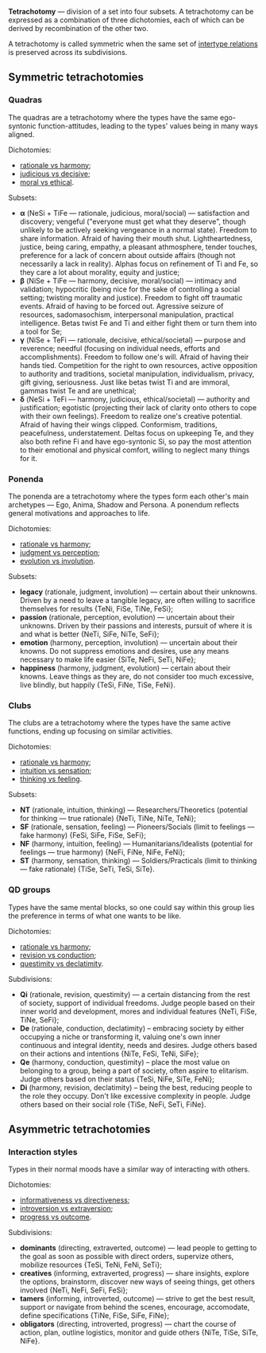 **Tetrachotomy** — division of a set into four subsets. A tetrachotomy can be expressed as a combination of three dichotomies, each of which can be derived by recombination of the other two.

A tetrachotomy is called symmetric when the same set of [intertype relations](https://your-trickster.github.io/intertype_relations) is preserved across its subdivisions.

## Symmetric tetrachotomies

### Quadras

The quadras are a tetrachotomy where the types have the same ego-syntonic function-attitudes, leading to the types' values being in many ways aligned.

Dichotomies:

- [rationale vs harmony](https://your-trickster.github.io/dichotomies#rationale-democratic-vs-harmony-aristocratic);
- [judicious vs decisive](https://your-trickster.github.io/dichotomies#judicious-vs-decisive);
- [moral vs ethical](https://your-trickster.github.io/dichotomies#social-moral-vs-societal-ethical).

Subsets:

- **α** (NeSi + TiFe — rationale, judicious, moral/social) — satisfaction and discovery; vengeful ("everyone must get what they deserve", though unlikely to be actively seeking vengeance in a normal state). Freedom to share information. Afraid of having their mouth shut. Lightheartedness, justice, being caring, empathy, a pleasant athmosphere, tender touches, preference for a lack of concern about outside affairs (though not necessarily a lack in reality). Alphas focus on refinement of Ti and Fe, so they care a lot about morality, equity and justice;
- **β** (NiSe + TiFe — harmony, decisive, moral/social) — intimacy and validation; hypocritic (being nice for the sake of controlling a social setting; twisting morality and justice). Freedom to fight off traumatic events. Afraid of having to be forced out. Agressive seizure of resources, sadomasochism, interpersonal manipulation, practical intelligence. Betas twist Fe and Ti and either fight them or turn them into a tool for Se;
- **γ** (NiSe + TeFi — rationale, decisive, ethical/societal) — purpose and reverence; needful (focusing on individual needs, efforts and accomplishments). Freedom to follow one's will. Afraid of having their hands tied. Competition for the right to own resources, active opposition to authority and traditions, societal manipulation, individualism, privacy, gift giving, seriousness. Just like betas twist Ti and are immoral, gammas twist Te and are unethical;
- **δ** (NeSi + TeFi — harmony, judicious, ethical/societal) — authority and justification; egotistic (projecting their lack of clarity onto others to cope with their own feelings). Freedom to realize one's creative potential. Afraid of having their wings clipped. Conformism, traditions, peacefulness, understatement. Deltas focus on upkeeping Te, and they also both refine Fi and have ego-syntonic Si, so pay the most attention to their emotional and physical comfort, willing to neglect many things for it.

### Ponenda

The ponenda are a tetrachotomy where the types form each other's main archetypes — Ego, Anima, Shadow and Persona. A ponendum reflects general motivations and approaches to life.

Dichotomies:

- [rationale vs harmony](https://your-trickster.github.io/dichotomies#rationale-democratic-vs-harmony-aristocratic);
- [judgment vs perception](https://your-trickster.github.io/dichotomies#judgment-rational-vs-perception-irrational);
- [evolution vs involution](https://your-trickster.github.io/dichotomies#evolution-vs-involution).

Subsets:

- **legacy** (rationale, judgment, involution) — certain about their unknowns. Driven by a need to leave a tangible legacy, are often willing to sacrifice themselves for results {TeNi, FiSe, TiNe, FeSi};
- **passion** (rationale, perception, evolution) — uncertain about their unknowns. Driven by their passions and interests, pursuit of where it is and what is better {NeTi, SiFe, NiTe, SeFi};
- **emotion** (harmony, perception, involution) — uncertain about their knowns. Do not suppress emotions and desires, use any means necessary to make life easier {SiTe, NeFi, SeTi, NiFe};
- **happiness** (harmony, judgment, evolution) — certain about their knowns. Leave things as they are, do not consider too much excessive, live blindly, but happily {TeSi, FiNe, TiSe, FeNi}.

### Clubs

The clubs are a tetrachotomy where the types have the same active functions, ending up focusing on similar activities.

Dichotomies:

- [rationale vs harmony](https://your-trickster.github.io/dichotomies#rationale-democratic-vs-harmony-aristocratic);
- [intuition vs sensation](https://your-trickster.github.io/dichotomies#intuition-vs-sensation);
- [thinking vs feeling](https://your-trickster.github.io/dichotomies#thinking-vs-feeling).

Subsets:

- **NT** (rationale, intuition, thinking) — Researchers/Theoretics (potential for thinking — true rationale) {NeTi, TiNe, NiTe, TeNi};
- **SF** (rationale, sensation, feeling) — Pioneers/Socials (limit to feelings — fake harmony) {FeSi, SiFe, FiSe, SeFi};
- **NF** (harmony, intuition, feeling) — Humanitarians/Idealists (potential for feelings — true harmony) {NeFi, FiNe, NiFe, FeNi};
- **ST** (harmony, sensation, thinking) — Soldiers/Practicals (limit to thinking — fake rationale) {TiSe, SeTi, TeSi, SiTe}.

### QD groups

Types have the same mental blocks, so one could say within this group lies the preference in terms of what one wants to be like.

Dichotomies:

- [rationale vs harmony](https://your-trickster.github.io/dichotomies#rationale-democratic-vs-harmony-aristocratic);
- [revision vs conduction](https://your-trickster.github.io/dichotomies#revision-vs-conduction);
- [questimity vs declatimity](https://your-trickster.github.io/dichotomies#questim-vs-declatim).

Subdivisions:

- **Qi** (rationale, revision, questimity) — a certain distancing from the rest of society, support of individual freedoms. Judge people based on their inner world and development, mores and individual features {NeTi, FiSe, TiNe, SeFi};
- **De** (rationale, conduction, declatimity) – embracing society by either occupying a niche or transforming it, valuing one's own inner continuous and integral identity, needs and desires. Judge others based on their actions and intentions {NiTe, FeSi, TeNi, SiFe};
- **Qe** (harmony, conduction, questimity) – place the most value on belonging to a group, being a part of society, often aspire to elitarism. Judge others based on their status {TeSi, NiFe, SiTe, FeNi};
- **Di** (harmony, revision, declatimity) – being the best, reducing people to the role they occupy. Don't like excessive complexity in people. Judge others based on their social role {TiSe, NeFi, SeTi, FiNe}.

## Asymmetric tetrachotomies

### Interaction styles

Types in their normal moods have a similar way of interacting with others.

Dichotomies:

- [informativeness vs directiveness](https://your-trickster.github.io/dichotomies#informative-masculine-vs-directive-feminine);
- [introversion vs extraversion](https://your-trickster.github.io/dichotomies#introversion-vs-extraversion);
- [progress vs outcome](https://your-trickster.github.io/dichotomies#progress-vs-outcome).

Subdivisions:

- **dominants** (directing, extraverted, outcome) — lead people to getting to the goal as soon as possible with direct orders, supervize others, mobilize resources {TeSi, TeNi, FeNi, SeTi};
- **creatives** (informing, extraverted, progress) — share insights, explore the options, brainstorm, discover new ways of seeing things, get others involved {NeTi, NeFi, SeFi, FeSi};
- **tamers** (informing, introverted, outcome) — strive to get the best result, support or navigate from behind the scenes, encourage, accomodate, define specifications {TiNe, FiSe, SiFe, FiNe};
- **obligators** (directing, introverted, progress) — chart the course of action, plan, outline logistics, monitor and guide others {NiTe, TiSe, SiTe, NiFe}.
